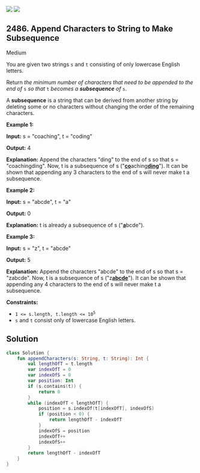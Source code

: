 [![](https://img.shields.io/github/stars/javadev/LeetCode-in-Kotlin?label=Stars&style=flat-square)](https://github.com/javadev/LeetCode-in-Kotlin)
[![](https://img.shields.io/github/forks/javadev/LeetCode-in-Kotlin?label=Fork%20me%20on%20GitHub%20&style=flat-square)](https://github.com/javadev/LeetCode-in-Kotlin/fork)

## 2486\. Append Characters to String to Make Subsequence

Medium

You are given two strings `s` and `t` consisting of only lowercase English letters.

Return _the minimum number of characters that need to be appended to the end of_ `s` _so that_ `t` _becomes a **subsequence** of_ `s`.

A **subsequence** is a string that can be derived from another string by deleting some or no characters without changing the order of the remaining characters.

**Example 1:**

**Input:** s = "coaching", t = "coding"

**Output:** 4

**Explanation:** Append the characters "ding" to the end of s so that s = "coachingding". Now, t is a subsequence of s ("<ins>**co**</ins>aching<ins>**ding**</ins>"). It can be shown that appending any 3 characters to the end of s will never make t a subsequence.

**Example 2:**

**Input:** s = "abcde", t = "a"

**Output:** 0

**Explanation:** t is already a subsequence of s ("<ins>**a**</ins>bcde").

**Example 3:**

**Input:** s = "z", t = "abcde"

**Output:** 5

**Explanation:** Append the characters "abcde" to the end of s so that s = "zabcde". Now, t is a subsequence of s ("z<ins>**abcde**</ins>"). It can be shown that appending any 4 characters to the end of s will never make t a subsequence.

**Constraints:**

*   <code>1 <= s.length, t.length <= 10<sup>5</sup></code>
*   `s` and `t` consist only of lowercase English letters.

## Solution

```kotlin
class Solution {
    fun appendCharacters(s: String, t: String): Int {
        val lengthOfT = t.length
        var indexOfT = 0
        var indexOfS = 0
        var position: Int
        if (s.contains(t)) {
            return 0
        }
        while (indexOfT < lengthOfT) {
            position = s.indexOf(t[indexOfT], indexOfS)
            if (position < 0) {
                return lengthOfT - indexOfT
            }
            indexOfS = position
            indexOfT++
            indexOfS++
        }
        return lengthOfT - indexOfT
    }
}
```